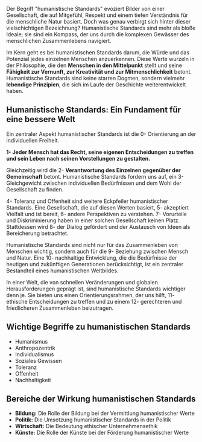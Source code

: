 Der Begriff "humanistische Standards" evoziert Bilder von einer Gesellschaft, die auf Mitgefühl, Respekt und einem tiefen Verständnis für die menschliche Natur basiert. Doch was genau verbirgt sich hinter dieser vielschichtigen Bezeichnung? Humanistische Standards sind mehr als bloße Ideale; sie sind ein Kompass, der uns durch die komplexen Gewässer des menschlichen Zusammenlebens navigiert.

Im Kern geht es bei humanistischen Standards darum, die Würde und das Potenzial jedes einzelnen Menschen anzuerkennen. Diese Werte wurzeln in der Philosophie, die den **Menschen in den Mittelpunkt** stellt und seine **Fähigkeit zur Vernunft, zur Kreativität und zur Mitmenschlichkeit** betont. Humanistische Standards sind keine starren Dogmen, sondern vielmehr **lebendige Prinzipien**, die sich im Laufe der Geschichte weiterentwickelt haben.

## Humanistische Standards: Ein Fundament für eine bessere Welt

Ein zentraler Aspekt humanistischer Standards ist die 0- Orientierung an der individuellen Freiheit.

**1- Jeder Mensch hat das Recht, seine eigenen Entscheidungen zu treffen und sein Leben nach seinen Vorstellungen zu gestalten.** 

Gleichzeitig wird die 2- **Verantwortung des Einzelnen gegenüber der Gemeinschaft** betont. Humanistische Standards fordern uns auf, ein 3- Gleichgewicht zwischen individuellen Bedürfnissen und dem Wohl der Gesellschaft zu finden.

4- Toleranz und Offenheit sind weitere Eckpfeiler humanistischer Standards. Eine Gesellschaft, die auf diesen Werten basiert, 5- akzeptiert Vielfalt und ist bereit, 6- andere Perspektiven zu verstehen. 7- Vorurteile und Diskriminierung haben in einer solchen Gesellschaft keinen Platz. Stattdessen wird 8- der Dialog gefördert und der Austausch von Ideen als Bereicherung betrachtet.

Humanistische Standards sind nicht nur für das Zusammenleben von Menschen wichtig, sondern auch für die 9- Beziehung zwischen Mensch und Natur. Eine 10- nachhaltige Entwicklung, die die Bedürfnisse der heutigen und zukünftigen Generationen berücksichtigt, ist ein zentraler Bestandteil eines humanistischen Weltbildes.

In einer Welt, die von schnellen Veränderungen und globalen Herausforderungen geprägt ist, sind humanistische Standards wichtiger denn je. Sie bieten uns einen Orientierungsrahmen, der uns hilft, 11- ethische Entscheidungen zu treffen und zu einem 12- gerechteren und friedlicheren Zusammenleben beizutragen.

## Wichtige Begriffe zu humanistischen Standards

* Humanismus  
* Anthropozentrik  
* Individualismus  
* Soziales Gewissen  
* Toleranz  
* Offenheit  
* Nachhaltigkeit

## Bereiche der Wirkung humanistischen Standards

* **Bildung:** Die Rolle der Bildung bei der Vermittlung humanistischer Werte  
* **Politik:** Die Umsetzung humanistischer Standards in der Politik  
* **Wirtschaft:** Die Bedeutung ethischer Unternehmensethik  
* **Künste:** Die Rolle der Künste bei der Förderung humanistischer Werte

